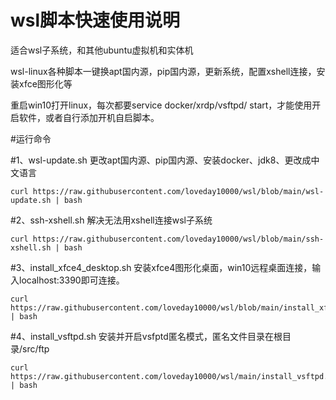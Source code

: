# wsl脚本快速使用说明

适合wsl子系统，和其他ubuntu虚拟机和实体机

wsl-linux各种脚本一键换apt国内源，pip国内源，更新系统，配置xshell连接，安装xfce图形化等

重启win10打开linux，每次都要service docker/xrdp/vsftpd/ start，才能使用开启软件，或者自行添加开机自启脚本。

#运行命令


#1、wsl-update.sh 更改apt国内源、pip国内源、安装docker、jdk8、更改成中文语言

    curl https://raw.githubusercontent.com/loveday10000/wsl/blob/main/wsl-update.sh | bash

#2、ssh-xshell.sh 解决无法用xshell连接wsl子系统

    curl https://raw.githubusercontent.com/loveday10000/wsl/blob/main/ssh-xshell.sh | bash

#3、install_xfce4_desktop.sh 安装xfce4图形化桌面，win10远程桌面连接，输入localhost:3390即可连接。

    curl https://raw.githubusercontent.com/loveday10000/wsl/blob/main/install_xfce4_desktop.sh | bash

#4、install_vsftpd.sh 安装并开启vsfptd匿名模式，匿名文件目录在根目录/src/ftp

    curl https://raw.githubusercontent.com/loveday10000/wsl/main/install_vsftpd.sh | bash
